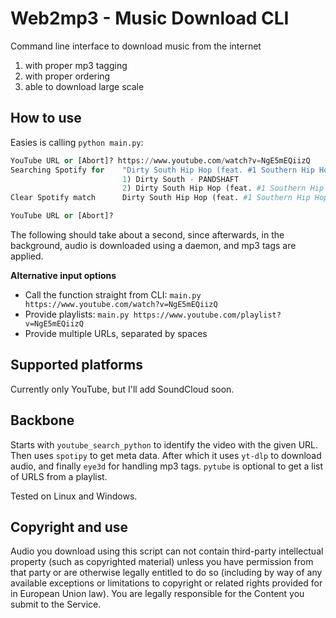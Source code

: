 # Web2mp3 - Music Download CLI

Command line interface to download music from the internet
1. with proper mp3 tagging
2. with proper ordering
3. able to download large scale

## How to use

Easies is calling `python main.py`:

```python
YouTube URL or [Abort]? https://www.youtube.com/watch?v=NgE5mEQiizQ
Searching Spotify for    "Dirty South Hip Hop (feat. #1 Southern Hip Hop Music Instrumental) - Royalty Free Music - Topic"
                         1) Dirty South - PANDSHAFT
                         2) Dirty South Hip Hop (feat. #1 Southern Hip Hop Music Instrumental) - Royalty Free Music
Clear Spotify match      Dirty South Hip Hop (feat. #1 Southern Hip Hop Music Instrumental) - Royalty Free Music Instrumentals and Horror Soundscapes - Royalty Free Music

YouTube URL or [Abort]?
```

The following should take about a second, since afterwards, in the background, audio is downloaded using a daemon, and mp3 tags are applied.

**Alternative input options**

* Call the function straight from CLI: `main.py https://www.youtube.com/watch?v=NgE5mEQiizQ`
* Provide playlists: `main.py https://www.youtube.com/playlist?v=NgE5mEQiizQ`
* Provide multiple URLs, separated by spaces



## Supported platforms

Currently only YouTube, but I'll add SoundCloud soon.

## Backbone

Starts with `youtube_search_python` to identify the video with the given URL. Then uses `spotipy` to get meta data. After which it uses `yt-dlp` to download audio, and finally `eye3d` for handling mp3 tags. `pytube` is optional to get a list of URLS from a playlist. 

Tested on Linux and Windows.

## Copyright and use
Audio you download using this script can not contain third-party intellectual property (such as copyrighted material) unless you have permission from that party or are otherwise legally entitled to do so (including by way of any available exceptions or limitations to copyright or related rights provided for in European Union law). You are legally responsible for the Content you submit to the Service.     

